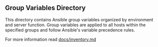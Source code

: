 ## Group Variables Directory

This directory contains Ansible group variables organized by environment and server function. Group variables are applied to all hosts within the specified groups and follow Ansible's variable precedence rules.

For more information read [docs/inventory.md](docs/inventory.md)